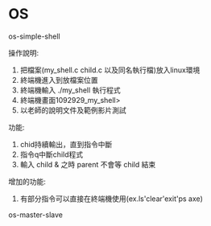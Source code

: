 # OS  

os-simple-shell

操作說明:  
1. 把檔案(my_shell.c child.c 以及同名執行檔)放入linux環境  
2. 終端機進入到放檔案位置  
3. 終端機輸入  ./my_shell 執行程式  
4. 終端機畫面1092929_my_shell>  
5. 以老師的說明文件及範例影片測試  
  
功能:  
1. chid持續輸出，直到指令中斷   
2. 指令q中斷child程式   
3. 輸入 child & 之時 parent 不會等 child 結束  
   
增加的功能:  
1. 有部分指令可以直接在終端機使用(ex.ls'clear'exit'ps axe)   

os-master-slave  

